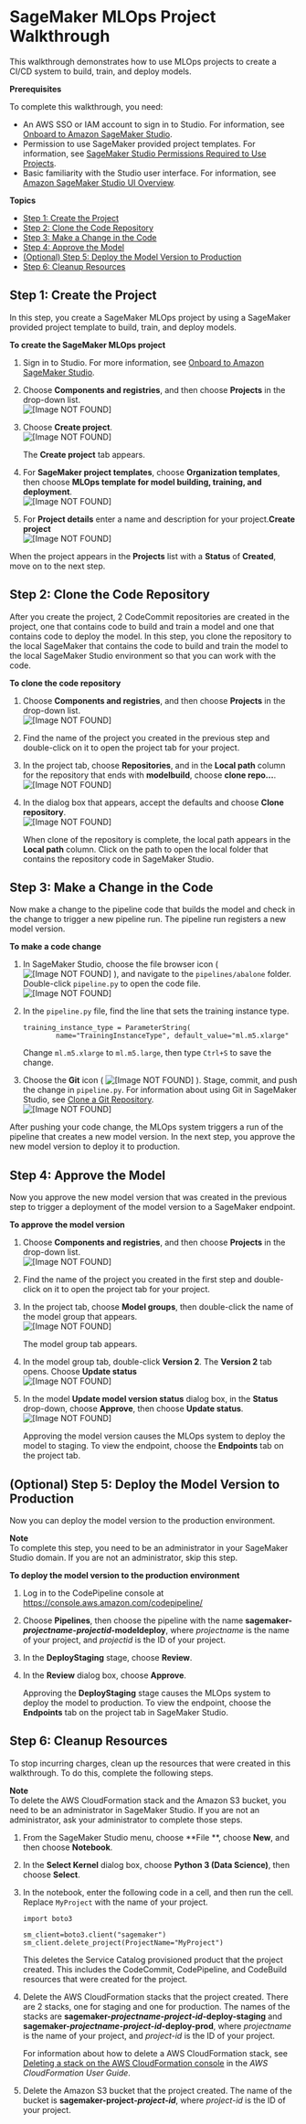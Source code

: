 # SageMaker MLOps Project Walkthrough<a name="sagemaker-projects-walkthrough"></a>

This walkthrough demonstrates how to use MLOps projects to create a CI/CD system to build, train, and deploy models\.

**Prerequisites**

To complete this walkthrough, you need:
+ An AWS SSO or IAM account to sign in to Studio\. For information, see [Onboard to Amazon SageMaker Studio](gs-studio-onboard.md)\.
+ Permission to use SageMaker provided project templates\. For information, see [SageMaker Studio Permissions Required to Use Projects](sagemaker-projects-studio-updates.md)\.
+ Basic familiarity with the Studio user interface\. For information, see [Amazon SageMaker Studio UI Overview](studio-ui.md)\.

**Topics**
+ [Step 1: Create the Project](#sagemaker-proejcts-walkthrough-create)
+ [Step 2: Clone the Code Repository](#sagemaker-proejcts-walkthrough-clone)
+ [Step 3: Make a Change in the Code](#sagemaker-projects-walkthrough-change)
+ [Step 4: Approve the Model](#sagemaker-proejcts-walkthrough-approve)
+ [\(Optional\) Step 5: Deploy the Model Version to Production](#sagemaker-projects-walkthrough-prod)
+ [Step 6: Cleanup Resources](#sagemaker-projectcts-walkthrough-cleanup)

## Step 1: Create the Project<a name="sagemaker-proejcts-walkthrough-create"></a>

In this step, you create a SageMaker MLOps project by using a SageMaker provided project template to build, train, and deploy models\.

**To create the SageMaker MLOps project**

1. Sign in to Studio\. For more information, see [Onboard to Amazon SageMaker Studio](gs-studio-onboard.md)\.

1. Choose **Components and registries**, and then choose **Projects** in the drop\-down list\.  
![\[Image NOT FOUND\]](http://docs.aws.amazon.com/sagemaker/latest/dg/images/projects/studio-projects.png)

1. Choose **Create project**\.  
![\[Image NOT FOUND\]](http://docs.aws.amazon.com/sagemaker/latest/dg/images/projects/studio-project-create.png)

   The **Create project** tab appears\.

1. For **SageMaker project templates**, choose **Organization templates**, then choose **MLOps template for model building, training, and deployment**\.  
![\[Image NOT FOUND\]](http://docs.aws.amazon.com/sagemaker/latest/dg/images/projects/projects-walkthrough-template.png)

1. For **Project details** enter a name and description for your project\.**Create project**  
![\[Image NOT FOUND\]](http://docs.aws.amazon.com/sagemaker/latest/dg/images/projects/studio-project-create-details.png)

When the project appears in the **Projects** list with a **Status** of **Created**, move on to the next step\.

## Step 2: Clone the Code Repository<a name="sagemaker-proejcts-walkthrough-clone"></a>

After you create the project, 2 CodeCommit repositories are created in the project, one that contains code to build and train a model and one that contains code to deploy the model\. In this step, you clone the repository to the local SageMaker that contains the code to build and train the model to the local SageMaker Studio environment so that you can work with the code\.

**To clone the code repository**

1. Choose **Components and registries**, and then choose **Projects** in the drop\-down list\.  
![\[Image NOT FOUND\]](http://docs.aws.amazon.com/sagemaker/latest/dg/images/projects/studio-projects.png)

1. Find the name of the project you created in the previous step and double\-click on it to open the project tab for your project\.

1. In the project tab, choose **Repositories**, and in the **Local path** column for the repository that ends with **modelbuild**, choose **clone repo\.\.\.**\.  
![\[Image NOT FOUND\]](http://docs.aws.amazon.com/sagemaker/latest/dg/images/projects/projects-walkthrough-clone.png)

1. In the dialog box that appears, accept the defaults and choose **Clone repository**\.  
![\[Image NOT FOUND\]](http://docs.aws.amazon.com/sagemaker/latest/dg/images/projects/projects-walkthrough-clone-details.png)

   When clone of the repository is complete, the local path appears in the **Local path** column\. Click on the path to open the local folder that contains the repository code in SageMaker Studio\.

## Step 3: Make a Change in the Code<a name="sagemaker-projects-walkthrough-change"></a>

Now make a change to the pipeline code that builds the model and check in the change to trigger a new pipeline run\. The pipeline run registers a new model version\.

**To make a code change**

1. In SageMaker Studio, choose the file browser icon \( ![\[Image NOT FOUND\]](http://docs.aws.amazon.com/sagemaker/latest/dg/images/icons/File_browser_squid.png) \), and navigate to the `pipelines/abalone` folder\. Double\-click `pipeline.py` to open the code file\.  
![\[Image NOT FOUND\]](http://docs.aws.amazon.com/sagemaker/latest/dg/images/projects/projects-walkthrough-pipeline.png)

1. In the `pipeline.py` file, find the line that sets the training instance type\.

   ```
   training_instance_type = ParameterString(
           name="TrainingInstanceType", default_value="ml.m5.xlarge"
   ```

   Change `ml.m5.xlarge` to `ml.m5.large`, then type `Ctrl+S` to save the change\.

1. Choose the **Git** icon \( ![\[Image NOT FOUND\]](http://docs.aws.amazon.com/sagemaker/latest/dg/images/icons/Git_squid.png) \)\. Stage, commit, and push the change in `pipeline.py`\. For information about using Git in SageMaker Studio, see [Clone a Git Repository](studio-tasks-git.md)\.  
![\[Image NOT FOUND\]](http://docs.aws.amazon.com/sagemaker/latest/dg/images/projects/projects-walkthrough-commit.png)

After pushing your code change, the MLOps system triggers a run of the pipeline that creates a new model version\. In the next step, you approve the new model version to deploy it to production\.

## Step 4: Approve the Model<a name="sagemaker-proejcts-walkthrough-approve"></a>

Now you approve the new model version that was created in the previous step to trigger a deployment of the model version to a SageMaker endpoint\.

**To approve the model version**

1. Choose **Components and registries**, and then choose **Projects** in the drop\-down list\.  
![\[Image NOT FOUND\]](http://docs.aws.amazon.com/sagemaker/latest/dg/images/projects/studio-projects.png)

1. Find the name of the project you created in the first step and double\-click on it to open the project tab for your project\.

1. In the project tab, choose **Model groups**, then double\-click the name of the model group that appears\.  
![\[Image NOT FOUND\]](http://docs.aws.amazon.com/sagemaker/latest/dg/images/projects/projects-walkthrough-model-group.png)

   The model group tab appears\.

1. In the model group tab, double\-click **Version 2**\. The **Version 2** tab opens\. Choose **Update status**  
![\[Image NOT FOUND\]](http://docs.aws.amazon.com/sagemaker/latest/dg/images/projects/projects-walkthrough-status.png)

1. In the model **Update model version status** dialog box, in the **Status** drop\-down, choose **Approve**, then choose **Update status**\.  
![\[Image NOT FOUND\]](http://docs.aws.amazon.com/sagemaker/latest/dg/images/projects/projects-walkthrough-approve.png)

   Approving the model version causes the MLOps system to deploy the model to staging\. To view the endpoint, choose the **Endpoints** tab on the project tab\.

## \(Optional\) Step 5: Deploy the Model Version to Production<a name="sagemaker-projects-walkthrough-prod"></a>

Now you can deploy the model version to the production environment\.

**Note**  
To complete this step, you need to be an administrator in your SageMaker Studio domain\. If you are not an administrator, skip this step\.

**To deploy the model version to the production environment**

1. Log in to the CodePipeline console at [https://console\.aws\.amazon\.com/codepipeline/](https://console.aws.amazon.com/codepipeline/)

1. Choose **Pipelines**, then choose the pipeline with the name **sagemaker\-*projectname*\-*projectid*\-modeldeploy**, where *projectname* is the name of your project, and *projectid* is the ID of your project\.

1. In the **DeployStaging** stage, choose **Review**\.

1. In the **Review** dialog box, choose **Approve**\.

   Approving the **DeployStaging** stage causes the MLOps system to deploy the model to production\. To view the endpoint, choose the **Endpoints** tab on the project tab in SageMaker Studio\.

## Step 6: Cleanup Resources<a name="sagemaker-projectcts-walkthrough-cleanup"></a>

To stop incurring charges, clean up the resources that were created in this walkthrough\. To do this, complete the following steps\.

**Note**  
To delete the AWS CloudFormation stack and the Amazon S3 bucket, you need to be an administrator in SageMaker Studio\. If you are not an administrator, ask your administrator to complete those steps\.

1. From the SageMaker Studio menu, choose **File **, choose **New**, and then choose **Notebook**\.

1. In the **Select Kernel** dialog box, choose **Python 3 \(Data Science\)**, then choose **Select**\.

1. In the notebook, enter the following code in a cell, and then run the cell\. Replace `MyProject` with the name of your project\.

   ```
   import boto3
   
   sm_client=boto3.client("sagemaker")
   sm_client.delete_project(ProjectName="MyProject")
   ```

   This deletes the Service Catalog provisioned product that the project created\. This includes the CodeCommit, CodePipeline, and CodeBuild resources that were created for the project\.

1. Delete the AWS CloudFormation stacks that the project created\. There are 2 stacks, one for staging and one for production\. The names of the stacks are **sagemaker\-*projectname*\-*project\-id*\-deploy\-staging** and **sagemaker\-*projectname*\-*project\-id*\-deploy\-prod**, where *projectname* is the name of your project, and *project\-id* is the ID of your project\.

   For information about how to delete a AWS CloudFormation stack, see [Deleting a stack on the AWS CloudFormation console](https://docs.aws.amazon.com/AWSCloudFormation/latest/UserGuide/cfn-console-delete-stack.html) in the *AWS CloudFormation User Guide*\.

1. Delete the Amazon S3 bucket that the project created\. The name of the bucket is **sagemaker\-project\-*project\-id***, where *project\-id* is the ID of your project\.
